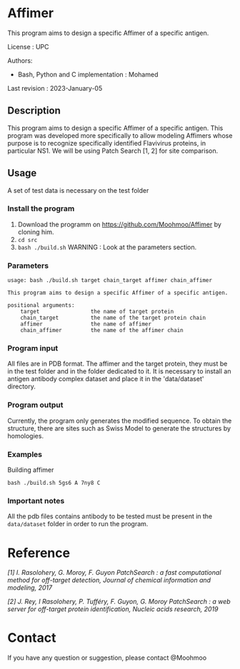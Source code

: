 # Affimer
This program aims to design a specific Affimer of a specific antigen.

License : UPC

Authors:
* Bash, Python and C implementation : Mohamed

Last revision : 2023-January-05

## Description
This program aims to design a specific Affimer of a specific antigen. 
This program was developed more specifically to allow modeling
Affimers whose purpose is to recognize specifically identified Flavivirus proteins, in particular NS1.
We will be using Patch Search [1, 2] for site comparison.

## Usage
A set of test data is necessary on the test folder

### Install the program
1. Download the programm on https://github.com/Moohmoo/Affimer by cloning him.
2. `cd src` 
3. `bash ./build.sh`
WARNING : Look at the parameters section.

### Parameters
```
usage: bash ./build.sh target chain_target affimer chain_affimer

This program aims to design a specific Affimer of a specific antigen. 

positional arguments:
    target                the name of target protein
    chain_target          the name of the target protein chain
    affimer               the name of affimer
    chain_affimer         the name of the affimer chain
```

### Program input
All files are in PDB format. The affimer and the target protein, they must be in the test folder and in the folder dedicated to it.
It is necessary to install an antigen antibody complex dataset and place it in the 'data/dataset' directory.

### Program output

Currently, the program only generates the modified sequence. To obtain the structure, there are sites such as Swiss Model to generate the structures by homologies.

### Examples
Building affimer
```
bash ./build.sh 5gs6 A 7ny8 C
```

### Important notes
All the pdb files contains antibody to be tested must be present in the `data/dataset` folder in order to run the program.

# Reference
*[1] I. Rasolohery, G. Moroy, F. Guyon PatchSearch : a fast computational method for off-target detection,
Journal of chemical information and modeling, 2017*

*[2] J. Rey, I Rasolohery, P. Tufféry, F. Guyon, G. Moroy PatchSearch : a web server for off-target protein
identification, Nucleic acids research, 2019*

# Contact
If you have any question or suggestion, please contact @Moohmoo
